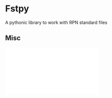 # Fstpy

A pythonic library to work with RPN standard files

## Misc

![How to use as a submodule](misc/use_as_submodule.md)
